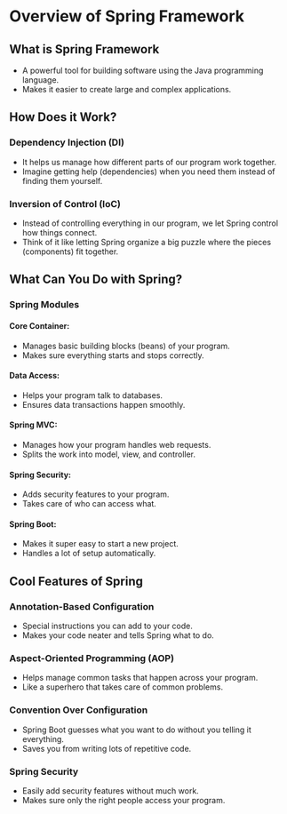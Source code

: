 # Overview of Spring Framework

## What is Spring Framework
- A powerful tool for building software using the Java programming language.
- Makes it easier to create large and complex applications.

## How Does it Work?
### Dependency Injection (DI)
- It helps us manage how different parts of our program work together.
- Imagine getting help (dependencies) when you need them instead of finding them yourself.

### Inversion of Control (IoC)
- Instead of controlling everything in our program, we let Spring control how things connect.
- Think of it like letting Spring organize a big puzzle where the pieces (components) fit together.

## What Can You Do with Spring?
### Spring Modules
#### Core Container:
- Manages basic building blocks (beans) of your program.
- Makes sure everything starts and stops correctly.

#### Data Access:
- Helps your program talk to databases.
- Ensures data transactions happen smoothly.

#### Spring MVC:
- Manages how your program handles web requests.
- Splits the work into model, view, and controller.

#### Spring Security:
- Adds security features to your program.
- Takes care of who can access what.

#### Spring Boot:
- Makes it super easy to start a new project.
- Handles a lot of setup automatically.

## Cool Features of Spring
### Annotation-Based Configuration
- Special instructions you can add to your code.
- Makes your code neater and tells Spring what to do.

### Aspect-Oriented Programming (AOP)
- Helps manage common tasks that happen across your program.
- Like a superhero that takes care of common problems.

### Convention Over Configuration
- Spring Boot guesses what you want to do without you telling it everything.
- Saves you from writing lots of repetitive code.

### Spring Security
- Easily add security features without much work.
- Makes sure only the right people access your program.


